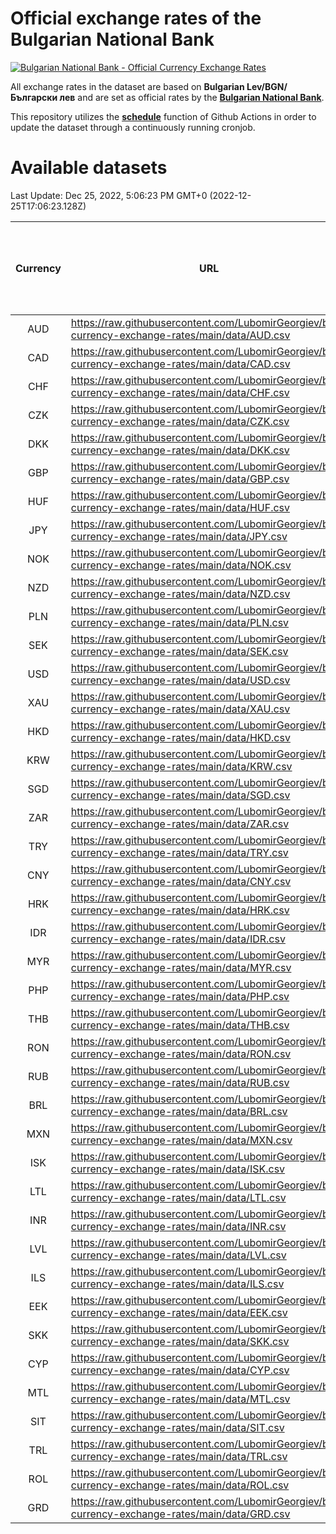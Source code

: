 # Official exchange rates of the Bulgarian National Bank

[![Bulgarian National Bank - Official Currency Exchange Rates](https://github.com/LubomirGeorgiev/bnb-currency-exchange-rates/actions/workflows/update-rates.yml/badge.svg?branch=main)](https://github.com/LubomirGeorgiev/bnb-currency-exchange-rates/actions/workflows/update-rates.yml)

All exchange rates in the dataset are based on **Bulgarian Lev/BGN/Български лев** and are set as official rates by the [**Bulgarian National Bank**](https://www.bnb.bg/Statistics/StExternalSector/StExchangeRates/StERForeignCurrencies/index.htm?toLang=_EN).

This repository utilizes the [**schedule**](https://docs.github.com/en/actions/reference/events-that-trigger-workflows) function of Github Actions in order to update the dataset through a continuously running cronjob.

# Available datasets

<!-- START LINKS (DO NOT EVER FU*ING DELETE THIS COMMENT FOR THE LOVE OF YOUR LIFE!!! IF YOU ARE CURIOS HOW IT WORKS, YOU CAN HAVE A LOOK AT ./src/updateReadme.ts) -->

Last Update: Dec 25, 2022, 5:06:23 PM GMT+0 (2022-12-25T17:06:23.128Z)

| Currency | URL                                                                                             | Number of records | Number of missing days that were filled in |
| :------: | ----------------------------------------------------------------------------------------------- | :---------------: | :----------------------------------------: |
|   AUD    | https://raw.githubusercontent.com/LubomirGeorgiev/bnb-currency-exchange-rates/main/data/AUD.csv |       8358        |                    2581                    |
|   CAD    | https://raw.githubusercontent.com/LubomirGeorgiev/bnb-currency-exchange-rates/main/data/CAD.csv |       8358        |                    2581                    |
|   CHF    | https://raw.githubusercontent.com/LubomirGeorgiev/bnb-currency-exchange-rates/main/data/CHF.csv |       8358        |                    2581                    |
|   CZK    | https://raw.githubusercontent.com/LubomirGeorgiev/bnb-currency-exchange-rates/main/data/CZK.csv |       8358        |                    2581                    |
|   DKK    | https://raw.githubusercontent.com/LubomirGeorgiev/bnb-currency-exchange-rates/main/data/DKK.csv |       8358        |                    2581                    |
|   GBP    | https://raw.githubusercontent.com/LubomirGeorgiev/bnb-currency-exchange-rates/main/data/GBP.csv |       8358        |                    2581                    |
|   HUF    | https://raw.githubusercontent.com/LubomirGeorgiev/bnb-currency-exchange-rates/main/data/HUF.csv |       8358        |                    2581                    |
|   JPY    | https://raw.githubusercontent.com/LubomirGeorgiev/bnb-currency-exchange-rates/main/data/JPY.csv |       8358        |                    2581                    |
|   NOK    | https://raw.githubusercontent.com/LubomirGeorgiev/bnb-currency-exchange-rates/main/data/NOK.csv |       8358        |                    2581                    |
|   NZD    | https://raw.githubusercontent.com/LubomirGeorgiev/bnb-currency-exchange-rates/main/data/NZD.csv |       8358        |                    2581                    |
|   PLN    | https://raw.githubusercontent.com/LubomirGeorgiev/bnb-currency-exchange-rates/main/data/PLN.csv |       8358        |                    2581                    |
|   SEK    | https://raw.githubusercontent.com/LubomirGeorgiev/bnb-currency-exchange-rates/main/data/SEK.csv |       8358        |                    2581                    |
|   USD    | https://raw.githubusercontent.com/LubomirGeorgiev/bnb-currency-exchange-rates/main/data/USD.csv |       8358        |                    2581                    |
|   XAU    | https://raw.githubusercontent.com/LubomirGeorgiev/bnb-currency-exchange-rates/main/data/XAU.csv |       8358        |                    2583                    |
|   HKD    | https://raw.githubusercontent.com/LubomirGeorgiev/bnb-currency-exchange-rates/main/data/HKD.csv |       8056        |                    2490                    |
|   KRW    | https://raw.githubusercontent.com/LubomirGeorgiev/bnb-currency-exchange-rates/main/data/KRW.csv |       8056        |                    2490                    |
|   SGD    | https://raw.githubusercontent.com/LubomirGeorgiev/bnb-currency-exchange-rates/main/data/SGD.csv |       8056        |                    2490                    |
|   ZAR    | https://raw.githubusercontent.com/LubomirGeorgiev/bnb-currency-exchange-rates/main/data/ZAR.csv |       8056        |                    2490                    |
|   TRY    | https://raw.githubusercontent.com/LubomirGeorgiev/bnb-currency-exchange-rates/main/data/TRY.csv |       6538        |                    2020                    |
|   CNY    | https://raw.githubusercontent.com/LubomirGeorgiev/bnb-currency-exchange-rates/main/data/CNY.csv |       6418        |                    1984                    |
|   HRK    | https://raw.githubusercontent.com/LubomirGeorgiev/bnb-currency-exchange-rates/main/data/HRK.csv |       6418        |                    1984                    |
|   IDR    | https://raw.githubusercontent.com/LubomirGeorgiev/bnb-currency-exchange-rates/main/data/IDR.csv |       6418        |                    1984                    |
|   MYR    | https://raw.githubusercontent.com/LubomirGeorgiev/bnb-currency-exchange-rates/main/data/MYR.csv |       6418        |                    1984                    |
|   PHP    | https://raw.githubusercontent.com/LubomirGeorgiev/bnb-currency-exchange-rates/main/data/PHP.csv |       6418        |                    1984                    |
|   THB    | https://raw.githubusercontent.com/LubomirGeorgiev/bnb-currency-exchange-rates/main/data/THB.csv |       6418        |                    1984                    |
|   RON    | https://raw.githubusercontent.com/LubomirGeorgiev/bnb-currency-exchange-rates/main/data/RON.csv |       6359        |                    1966                    |
|   RUB    | https://raw.githubusercontent.com/LubomirGeorgiev/bnb-currency-exchange-rates/main/data/RUB.csv |       6121        |                    1892                    |
|   BRL    | https://raw.githubusercontent.com/LubomirGeorgiev/bnb-currency-exchange-rates/main/data/BRL.csv |       5448        |                    1687                    |
|   MXN    | https://raw.githubusercontent.com/LubomirGeorgiev/bnb-currency-exchange-rates/main/data/MXN.csv |       5448        |                    1687                    |
|   ISK    | https://raw.githubusercontent.com/LubomirGeorgiev/bnb-currency-exchange-rates/main/data/ISK.csv |       5359        |                    1660                    |
|   LTL    | https://raw.githubusercontent.com/LubomirGeorgiev/bnb-currency-exchange-rates/main/data/LTL.csv |       5155        |                    1584                    |
|   INR    | https://raw.githubusercontent.com/LubomirGeorgiev/bnb-currency-exchange-rates/main/data/INR.csv |       5079        |                    1571                    |
|   LVL    | https://raw.githubusercontent.com/LubomirGeorgiev/bnb-currency-exchange-rates/main/data/LVL.csv |       4790        |                    1470                    |
|   ILS    | https://raw.githubusercontent.com/LubomirGeorgiev/bnb-currency-exchange-rates/main/data/ILS.csv |       4353        |                    1350                    |
|   EEK    | https://raw.githubusercontent.com/LubomirGeorgiev/bnb-currency-exchange-rates/main/data/EEK.csv |       4002        |                    1228                    |
|   SKK    | https://raw.githubusercontent.com/LubomirGeorgiev/bnb-currency-exchange-rates/main/data/SKK.csv |       2972        |                    914                     |
|   CYP    | https://raw.githubusercontent.com/LubomirGeorgiev/bnb-currency-exchange-rates/main/data/CYP.csv |       2906        |                    890                     |
|   MTL    | https://raw.githubusercontent.com/LubomirGeorgiev/bnb-currency-exchange-rates/main/data/MTL.csv |       2604        |                    799                     |
|   SIT    | https://raw.githubusercontent.com/LubomirGeorgiev/bnb-currency-exchange-rates/main/data/SIT.csv |       2544        |                    780                     |
|   TRL    | https://raw.githubusercontent.com/LubomirGeorgiev/bnb-currency-exchange-rates/main/data/TRL.csv |       1818        |                    559                     |
|   ROL    | https://raw.githubusercontent.com/LubomirGeorgiev/bnb-currency-exchange-rates/main/data/ROL.csv |       1697        |                    524                     |
|   GRD    | https://raw.githubusercontent.com/LubomirGeorgiev/bnb-currency-exchange-rates/main/data/GRD.csv |        361        |                    109                     |

<!-- END LINKS (DO NOT EVER FU*ING DELETE THIS COMMENT FOR THE LOVE OF YOUR LIFE!!! IF YOU ARE CURIOS HOW IT WORKS, YOU CAN HAVE A LOOK AT ./src/updateReadme.ts) -->
